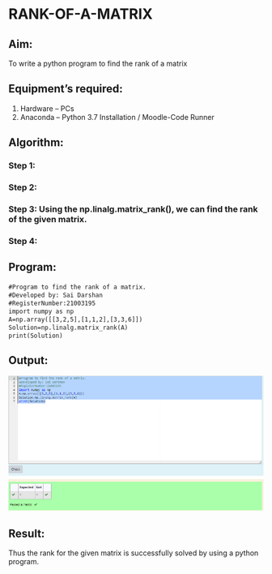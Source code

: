 # RANK-OF-A-MATRIX
## Aim:
To write a python program to find the rank of a matrix
## Equipment’s required:
1. 	Hardware – PCs
2. 	Anaconda – Python 3.7 Installation / Moodle-Code Runner
## Algorithm:
### Step 1: 
### Step 2: 
### Step 3: Using the np.linalg.matrix_rank(), we can find the rank of the given matrix.
### Step 4: 
## Program:
~~~
#Program to find the rank of a matrix.
#Developed by: Sai Darshan
#RegisterNumber:21003195
import numpy as np
A=np.array([[3,2,5],[1,1,2],[3,3,6]])
Solution=np.linalg.matrix_rank(A)
print(Solution)
~~~
## Output:
![GitHub Logo](rank.png)
## Result:
Thus the rank for the given matrix is successfully solved by  using a python program.

